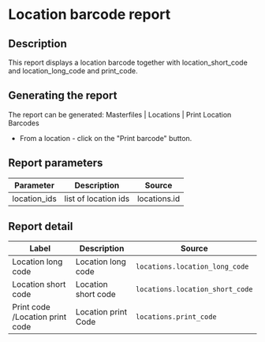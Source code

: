 # Location barcode report

## Description
This report displays a location barcode together with location_short_code and location_long_code and print_code.

## Generating the report

The report can be generated:
Masterfiles | Locations | Print Location Barcodes
* From a location - click on the "Print barcode" button.


## Report parameters
| Parameter | Description | Source |
| ----- | ----------- | ------ |
|location_ids|list of location ids | locations.id |
## Report detail
| Label | Description | Source |
| ----- | ----------- | ------ |
|Location long code| Location long code |`locations.location_long_code`|
|Location short code |Location short code |`locations.location_short_code`|
|Print code /Location print code| Location print Code | `locations.print_code` |

